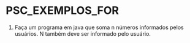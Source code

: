 # PSC_EXEMPLOS_FOR

1) Faça um programa em java que soma n números informados pelos usuários. N também deve ser informado pelo usuário.
